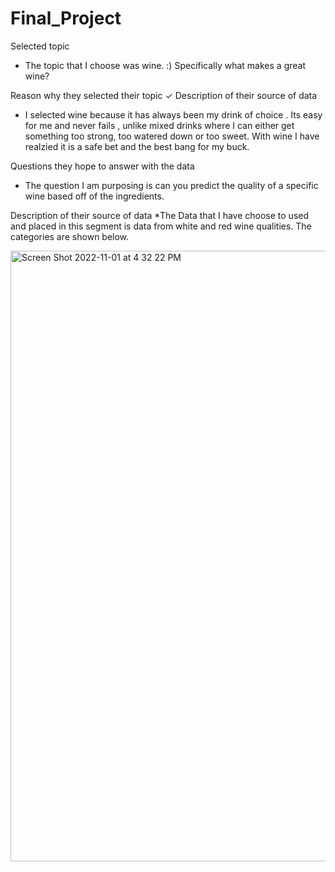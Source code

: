 # Final_Project

 Selected topic
 * The topic that I choose  was wine. :) Specifically what makes a great wine?
 
Reason why they selected their topic ✓ Description of their source of data
* I selected wine because it has always been my drink of choice . Its easy for me and never fails , unlike mixed drinks where I can either get something too strong, too watered down or too sweet. With wine I have realzied it is a safe bet and the best bang for my buck.

 Questions they hope to answer with the data
* The question I am purposing is can you predict the quality of a specific wine based off of the ingredients.

 Description of their source of data
*The Data that I have choose to used and placed in this segment is data from white and red wine qualities. The categories are shown below.

<img width="977" alt="Screen Shot 2022-11-01 at 4 32 22 PM" src="https://user-images.githubusercontent.com/107597779/199361438-27b0f02c-5bf4-4613-b097-361db300c52b.png">
